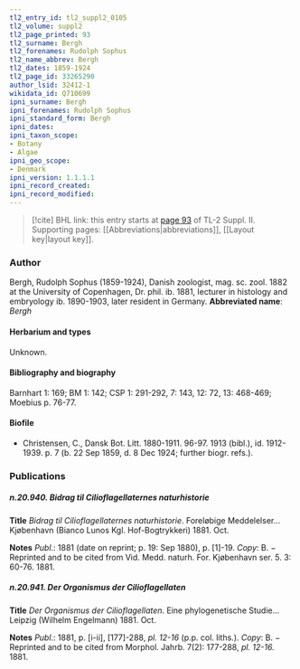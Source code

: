 ```yaml
---
tl2_entry_id: tl2_suppl2_0105
tl2_volume: suppl2
tl2_page_printed: 93
tl2_surname: Bergh
tl2_forenames: Rudolph Sophus
tl2_name_abbrev: Bergh
tl2_dates: 1859-1924
tl2_page_id: 33265290
author_lsid: 32412-1
wikidata_id: Q710699
ipni_surname: Bergh
ipni_forenames: Rudolph Sophus
ipni_standard_form: Bergh
ipni_dates: 
ipni_taxon_scope: 
- Botany
- Algae
ipni_geo_scope: 
- Denmark
ipni_version: 1.1.1.1
ipni_record_created: 
ipni_record_modified:
---
```



> [!cite] BHL link: this entry starts at [page 93](https://www.biodiversitylibrary.org/page/33265290) of TL-2 Suppl. II.
> Supporting pages: [[Abbreviations|abbreviations]], [[Layout key|layout key]].

### Author

Bergh, Rudolph Sophus (1859-1924), Danish zoologist, mag. sc. zool. 1882 at the University of Copenhagen, Dr. phil. ib. 1881, lecturer in histology and embryology ib. 1890-1903, later resident in Germany. 
**Abbreviated name**: *Bergh*

#### Herbarium and types

Unknown.

#### Bibliography and biography

Barnhart 1: 169; BM 1: 142; CSP 1: 291-292, 7: 143, 12: 72, 13: 468-469; Moebius p. 76-77.

#### Biofile

- Christensen, C., Dansk Bot. Litt. 1880-1911. 96-97. 1913 (bibl.), id. 1912-1939. p. 7 (b. 22 Sep 1859, d. 8 Dec 1924; further biogr. refs.).

### Publications

##### n.20.940. Bidrag til Cilioflagellaternes naturhistorie

**Title**
*Bidrag til Cilioflagellaternes naturhistorie*. Foreløbige Meddelelser... Kjøbenhavn (Bianco Lunos Kgl. Hof-Bogtrykkeri) 1881. Oct.

**Notes**
*Publ*.: 1881 (date on reprint; p. 19: Sep 1880), p. \[1\]-19. *Copy*: B. − Reprinted and to be cited from Vid. Medd. naturh. For. Kjøbenhavn ser. 5. 3: 60-76. 1881.

##### n.20.941. Der Organismus der Cilioflagellaten

**Title**
*Der Organismus der Cilioflagellaten*. Eine phylogenetische Studie... Leipzig (Wilhelm Engelmann) 1881. Oct.

**Notes**
*Publ*.: 1881, p. \[i-ii\], \[177\]-288, *pl. 12-16* (p.p. col. liths.). *Copy*: B. − Reprinted and to be cited from Morphol. Jahrb. 7(2): 177-288, *pl. 12-16.* 1881.

